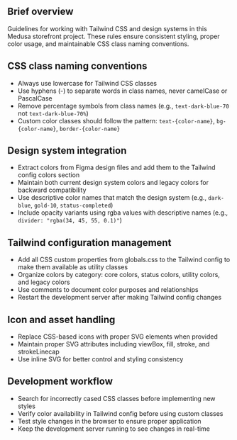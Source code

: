 ## Brief overview

Guidelines for working with Tailwind CSS and design systems in this Medusa storefront project. These rules ensure consistent styling, proper color usage, and maintainable CSS class naming conventions.

## CSS class naming conventions

- Always use lowercase for Tailwind CSS classes
- Use hyphens (-) to separate words in class names, never camelCase or PascalCase
- Remove percentage symbols from class names (e.g., `text-dark-blue-70` not `text-dark-blue-70%`)
- Custom color classes should follow the pattern: `text-{color-name}`, `bg-{color-name}`, `border-{color-name}`

## Design system integration

- Extract colors from Figma design files and add them to the Tailwind config colors section
- Maintain both current design system colors and legacy colors for backward compatibility
- Use descriptive color names that match the design system (e.g., `dark-blue`, `gold-10`, `status-completed`)
- Include opacity variants using rgba values with descriptive names (e.g., `divider: "rgba(34, 45, 55, 0.1)"`)

## Tailwind configuration management

- Add all CSS custom properties from globals.css to the Tailwind config to make them available as utility classes
- Organize colors by category: core colors, status colors, utility colors, and legacy colors
- Use comments to document color purposes and relationships
- Restart the development server after making Tailwind config changes

## Icon and asset handling

- Replace CSS-based icons with proper SVG elements when provided
- Maintain proper SVG attributes including viewBox, fill, stroke, and strokeLinecap
- Use inline SVG for better control and styling consistency

## Development workflow

- Search for incorrectly cased CSS classes before implementing new styles
- Verify color availability in Tailwind config before using custom classes
- Test style changes in the browser to ensure proper application
- Keep the development server running to see changes in real-time
